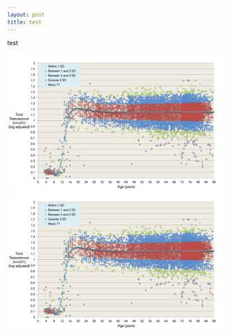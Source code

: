 ```yaml
---
layout: post
title: test
---
```

test

![](/_posts/2024-08-22-testosterone/Kelsey%20et%20Al%20testo%20age.png)
![](/_posts/2024-08-22-testosterone/Kelsey%20et%20Al%20testo%20age.png)